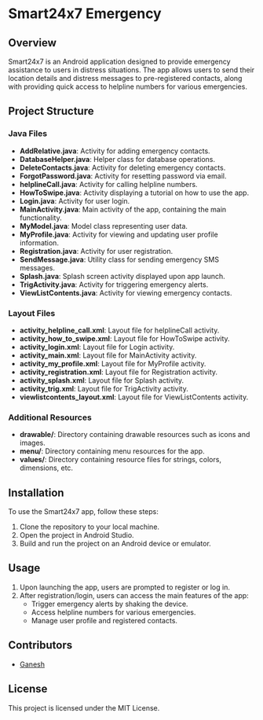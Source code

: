 # Smart24x7 Emergency

## Overview
Smart24x7 is an Android application designed to provide emergency assistance to users in distress situations. The app allows users to send their location details and distress messages to pre-registered contacts, along with providing quick access to helpline numbers for various emergencies.

## Project Structure

### Java Files

- **AddRelative.java**: Activity for adding emergency contacts.
- **DatabaseHelper.java**: Helper class for database operations.
- **DeleteContacts.java**: Activity for deleting emergency contacts.
- **ForgotPassword.java**: Activity for resetting password via email.
- **helplineCall.java**: Activity for calling helpline numbers.
- **HowToSwipe.java**: Activity displaying a tutorial on how to use the app.
- **Login.java**: Activity for user login.
- **MainActivity.java**: Main activity of the app, containing the main functionality.
- **MyModel.java**: Model class representing user data.
- **MyProfile.java**: Activity for viewing and updating user profile information.
- **Registration.java**: Activity for user registration.
- **SendMessage.java**: Utility class for sending emergency SMS messages.
- **Splash.java**: Splash screen activity displayed upon app launch.
- **TrigActivity.java**: Activity for triggering emergency alerts.
- **ViewListContents.java**: Activity for viewing emergency contacts.

### Layout Files

- **activity_helpline_call.xml**: Layout file for helplineCall activity.
- **activity_how_to_swipe.xml**: Layout file for HowToSwipe activity.
- **activity_login.xml**: Layout file for Login activity.
- **activity_main.xml**: Layout file for MainActivity activity.
- **activity_my_profile.xml**: Layout file for MyProfile activity.
- **activity_registration.xml**: Layout file for Registration activity.
- **activity_splash.xml**: Layout file for Splash activity.
- **activity_trig.xml**: Layout file for TrigActivity activity.
- **viewlistcontents_layout.xml**: Layout file for ViewListContents activity.

### Additional Resources

- **drawable/**: Directory containing drawable resources such as icons and images.
- **menu/**: Directory containing menu resources for the app.
- **values/**: Directory containing resource files for strings, colors, dimensions, etc.

## Installation
To use the Smart24x7 app, follow these steps:
1. Clone the repository to your local machine.
2. Open the project in Android Studio.
3. Build and run the project on an Android device or emulator.

## Usage
1. Upon launching the app, users are prompted to register or log in.
2. After registration/login, users can access the main features of the app:
   - Trigger emergency alerts by shaking the device.
   - Access helpline numbers for various emergencies.
   - Manage user profile and registered contacts.

## Contributors
- [Ganesh](https://github.com/ganeshch0209)

## License
This project is licensed under the MIT License.
